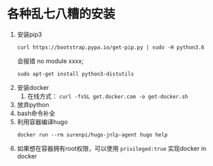 # 各种乱七八糟的安装

1. 安装pip3
    ```
    curl https://bootstrap.pypa.io/get-pip.py | sudo -H python3.6
    ```
    会报错 no module xxxx;
    ```
    sudo apt-get install python3-distutils 
    ```
2. 安装docker 
    1. 在线方式： 
    ```curl -fsSL get.docker.com -o get-docker.sh```
3. 放弃python
4. bash命令补全
5. 利用容器编译hugo
    ```
    docker run --rm surenpi/hugo-jnlp-agent hugo help
    ```
6. 如果想在容器拥有root权限，可以使用 
    ```privileged:true```
    实现docker in docker
    
        